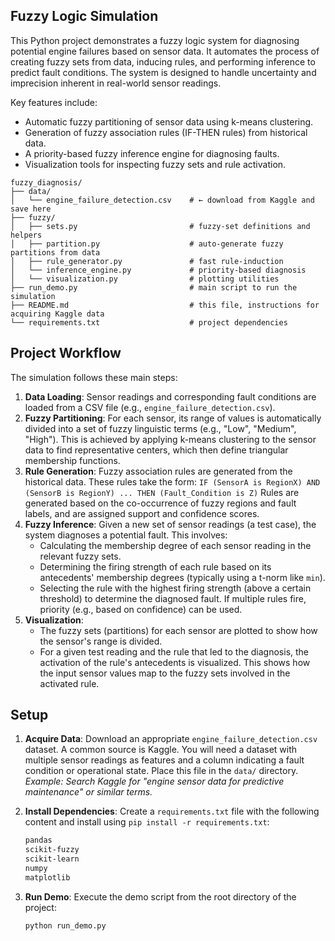 ## Fuzzy Logic Simulation

This Python project demonstrates a fuzzy logic system for diagnosing potential engine failures based on sensor data. It automates the process of creating fuzzy sets from data, inducing rules, and performing inference to predict fault conditions. The system is designed to handle uncertainty and imprecision inherent in real-world sensor readings.

Key features include:
-   Automatic fuzzy partitioning of sensor data using k-means clustering.
-   Generation of fuzzy association rules (IF-THEN rules) from historical data.
-   A priority-based fuzzy inference engine for diagnosing faults.
-   Visualization tools for inspecting fuzzy sets and rule activation.

```
fuzzy_diagnosis/
├── data/
│   └── engine_failure_detection.csv    # ← download from Kaggle and save here
├── fuzzy/
│   ├── sets.py                         # fuzzy‐set definitions and helpers
│   ├── partition.py                    # auto‐generate fuzzy partitions from data
│   ├── rule_generator.py               # fast rule‐induction
│   └── inference_engine.py             # priority‐based diagnosis
│   └── visualization.py                # plotting utilities
├── run_demo.py                         # main script to run the simulation
├── README.md                           # this file, instructions for acquiring Kaggle data
└── requirements.txt                    # project dependencies
```

## Project Workflow

The simulation follows these main steps:

1.  **Data Loading**: Sensor readings and corresponding fault conditions are loaded from a CSV file (e.g., `engine_failure_detection.csv`).
2.  **Fuzzy Partitioning**: For each sensor, its range of values is automatically divided into a set of fuzzy linguistic terms (e.g., "Low", "Medium", "High"). This is achieved by applying k-means clustering to the sensor data to find representative centers, which then define triangular membership functions.
3.  **Rule Generation**: Fuzzy association rules are generated from the historical data. These rules take the form:
    `IF (SensorA is RegionX) AND (SensorB is RegionY) ... THEN (Fault_Condition is Z)`
    Rules are generated based on the co-occurrence of fuzzy regions and fault labels, and are assigned support and confidence scores.
4.  **Fuzzy Inference**: Given a new set of sensor readings (a test case), the system diagnoses a potential fault. This involves:
    *   Calculating the membership degree of each sensor reading in the relevant fuzzy sets.
    *   Determining the firing strength of each rule based on its antecedents' membership degrees (typically using a t-norm like `min`).
    *   Selecting the rule with the highest firing strength (above a certain threshold) to determine the diagnosed fault. If multiple rules fire, priority (e.g., based on confidence) can be used.
5.  **Visualization**:
    *   The fuzzy sets (partitions) for each sensor are plotted to show how the sensor's range is divided.
    *   For a given test reading and the rule that led to the diagnosis, the activation of the rule's antecedents is visualized. This shows how the input sensor values map to the fuzzy sets involved in the activated rule.

## Setup

1.  **Acquire Data**: Download an appropriate `engine_failure_detection.csv` dataset. A common source is Kaggle. You will need a dataset with multiple sensor readings as features and a column indicating a fault condition or operational state. Place this file in the `data/` directory.
    *Example: Search Kaggle for "engine sensor data for predictive maintenance" or similar terms.*
2.  **Install Dependencies**: Create a `requirements.txt` file with the following content and install using `pip install -r requirements.txt`:

    ```txt
    pandas
    scikit-fuzzy
    scikit-learn
    numpy
    matplotlib
    ```
3.  **Run Demo**: Execute the demo script from the root directory of the project:
    ```bash
    python run_demo.py
    ```